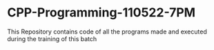 # CPP-Programming-110522-7PM
This Repository contains code of all the programs made and executed during the training of this batch
